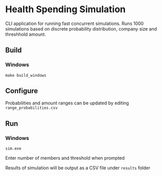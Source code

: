 # Health Spending Simulation

CLI application for running fast concurrent simulations.
Runs 1000 simulations based on discrete probability distribution,
company size and threshhold amount.

## Build

### Windows

```
make build_windows
```

## Configure

Probabilities and amount ranges can be updated by editing `range_probabilities.csv`

## Run

### Windows

```
sim.exe  
```

Enter number of members and threshold when prompted

Results of simulation will be output as a CSV file under `results` folder

